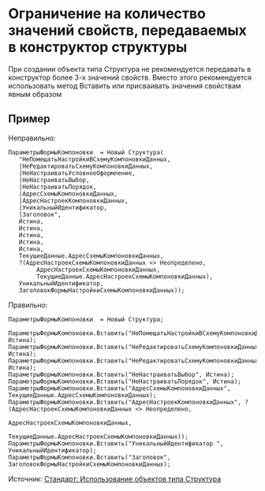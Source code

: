 # Ограничение на количество значений свойств, передаваемых в конструктор структуры

При создании объекта типа Структура не рекомендуется передавать в конструктор более 3-х значений свойств.
Вместо этого рекомендуется использовать метод Вставить или присваивать значения свойствам явным образом

## Пример

Неправильно:

```bsl
ПараметрыФормыКомпоновки  = Новый Структура(
   "НеПомещатьНастройкиВСхемуКомпоновкиДанных,
   |НеРедактироватьСхемуКомпоновкиДанных,
   |НеНастраиватьУсловноеОформление,
   |НеНастраиватьВыбор,
   |НеНастраиватьПорядок,
   |АдресСхемыКомпоновкиДанных,
   |АдресНастроекКомпоновкиДанных,
   |УникальныйИдентификатор,
   |Заголовок",
   Истина,
   Истина,
   Истина,
   Истина,
   Истина,
   ТекущиеДанные.АдресСхемыКомпоновкиДанных,
   ?(АдресНастроекСхемыКомпоновкиДанных <> Неопределено,
        АдресНастроекСхемыКомпоновкиДанных,
        ТекущиеДанные.АдресНастроекСхемыКомпоновкиДанных),
   УникальныйИдентификатор,
   ЗаголовокФормыНастройкиСхемыКомпоновкиДанных));
```

Правильно:

```bsl
ПараметрыФормыКомпоновки  = Новый Структура;

ПараметрыФормыКомпоновки.Вставить("НеПомещатьНастройкиВСхемуКомпоновкиДанных", Истина);
ПараметрыФормыКомпоновки.Вставить("НеРедактироватьСхемуКомпоновкиДанных", Истина);
ПараметрыФормыКомпоновки.Вставить("НеРедактироватьСхемуКомпоновкиДанных", Истина);
ПараметрыФормыКомпоновки.Вставить("НеНастраиватьВыбор", Истина);
ПараметрыФормыКомпоновки.Вставить("НеНастраиватьПорядок", Истина);
ПараметрыФормыКомпоновки.Вставить("АдресСхемыКомпоновкиДанных", ТекущиеДанные.АдресСхемыКомпоновкиДанных);
ПараметрыФормыКомпоновки.Вставить("АдресНастроекКомпоновкиДанных", ?(АдресНастроекСхемыКомпоновкиДанных <> Неопределено,
                                                                                                                         АдресНастроекСхемыКомпоновкиДанных,
                                                                                                                         ТекущиеДанные.АдресНастроекСхемыКомпоновкиДанных));
ПараметрыФормыКомпоновки.Вставить("УникальныйИдентификатор ", УникальныйИдентификатор);
ПараметрыФормыКомпоновки.Вставить("Заголовок", ЗаголовокФормыНастройкиСхемыКомпоновкиДанных);
```

Источник: [Стандарт: Использование объектов типа Структура](https://its.1c.ru/db/v8std#content:693:hdoc)
